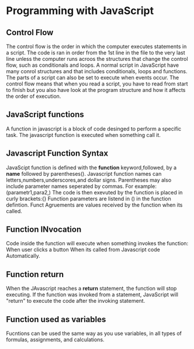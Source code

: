 # Programming with JavaScript

## Control Flow

The control flow is the order in which the computer executes statements in a script.
The code is ran in order from the 1st line in the file to the very last line unless the computer runs acroos the structures that change the control flow, such as conditionals and loops.
A normal script in JavaScript have many conrol structures and that includes conditionals, loops and functions.
The parts of a script can also be set to execute when events occur.
The control flow means that when you read a script, you have to read from start to finish but you also have look at the program structure and how it affects the order of execution.

## JavaScript functions

A function in javascript is a block of code desinged to perform a specific task.
The javascript function is executed when something call it.

## Javascript Function Syntax

JavaScipt function is defined with the **function** keyword,followed, by a **name** followed by parentheses().
Javascript function names can letters,numbers,underscores,and dollar signs.
Parentheses may also include parameter names seperated by commas. For example:(parametr1,para2,)
The code is then exevuted by the function is placed in curly brackets:{}
Function parameters are listend in () in the function defintion.
Funct Agruements are values received by the function when its called.

## Function INvocation

Code inside the function will execute when something invokes the function: When user clicks a button
When its called from Javascript code
Automatically.

## Function return

When the JAvascript reaches a **return** statement, the function will stop executing.
If the function was invoked from a statement, JavaScript will "return" to execute the code after the invoking statement.

## Function used as variables

Fucntions can be used the same way as you use variables, in all types of formulas, assignments, and calculations.
